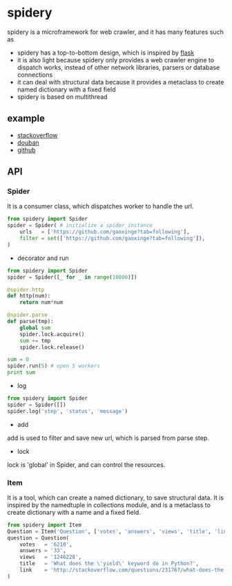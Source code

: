 # spidery

spidery is a microframework for web crawler, and it has many features such as
- spidery has a top-to-bottom design, which is inspired by [flask](https://github.com/pallets/flask)
- it is also light because spidery only provides a web crawler engine to dispatch works, instead of other network libraries, parsers or database connections 
- it can deal with structural data because it provides a metaclass to create named dictionary with a fixed field
- spidery is based on multithread

## example

- [stackoverflow](https://github.com/For-Human/spidery/blob/master/example/stackoverflow.py)
- [douban](https://github.com/For-Human/spidery/blob/master/example/douban.py)
- [github](https://github.com/For-Human/spidery/blob/master/example/github.py)

## API

### Spider

It is a consumer class, which dispatches worker to handle the url.

```python
from spidery import Spider
spider = Spider( # initialize a spider instance
    urls   = ['https://github.com/gaoxinge?tab=following'],
    filter = set(['https://github.com/gaoxinge?tab=following']),
)
```

- decorator and run

```python
from spidery import Spider
spider = Spider([_ for _ in range(10000)])

@spider.http
def http(num):
    return num*num

@spider.parse
def parse(tmp):
    global sum
    spider.lock.acquire()
    sum += tmp
    spider.lock.release()

sum = 0
spider.run(5) # open 5 workers
print sum
```

- log

```python
from spidery import Spider
spider = Spider([])
spider.log('step', 'status', 'message')
```

- add

add is used to filter and save new url, which is parsed from parse step.

- lock

lock is 'global' in Spider, and can control the resources.

### Item

It is a tool, which can create a named dictionary, to save structural data. It is inspired by the namedtuple in collections module, and is a metaclass to create dictionary with a name and a fixed field.

```python
from spidery import Item
Question = Item('Question', ['votes', 'answers', 'views', 'title', 'link'])
question = Question(
    votes   = '6210',
    answers = '33',
    views   = '1246228',
    title   = 'What does the \'yield\' keyword do in Python?',
    link    = 'http://stackoverflow.com/questions/231767/what-does-the-yield-keyword-do-in-python',
)
```